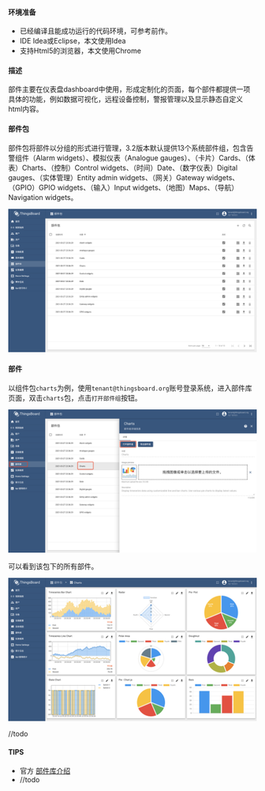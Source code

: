 #### 环境准备

- 已经编译且能成功运行的代码环境，可参考前作。
- IDE Idea或Eclipse，本文使用Idea
- 支持Html5的浏览器，本文使用Chrome

#### 描述

部件主要在仪表盘dashboard中使用，形成定制化的页面，每个部件都提供一项具体的功能，例如数据可视化，远程设备控制，警报管理以及显示静态自定义html内容。

#### 部件包

部件包将部件以分组的形式进行管理，3.2版本默认提供13个系统部件组，包含告警组件（Alarm widgets）、模拟仪表（Analogue gauges）、（卡片）Cards、（体表）Charts、（控制）Control widgets、（时间）Date、（数字仪表）Digital gauges、（实体管理）Entity admin widgets、（网关）Gateway widgets、（GPIO）GPIO widgets、（输入）Input widgets、（地图）Maps、（导航）Navigation widgets。

![规则链创建](../image/部件库.png)

#### 部件

以组件包`charts`为例，使用`tenant@thingsboard.org`账号登录系统，进入部件库页面，双击`charts`包，点击`打开部件组`按钮。

![规则链创建](../image/charts部件包.png)

可以看到该包下的所有部件。

![规则链创建](../image/charts部件.png)

//todo

#### TIPS

- 官方 [部件库介绍](https://thingsboard.io/docs/user-guide/contribution/widgets-development/#introduction)
- //todo

